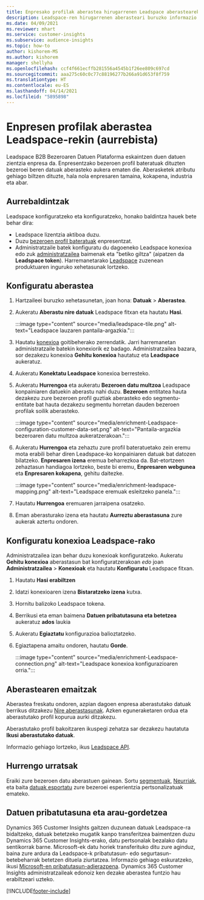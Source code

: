 ```yaml
---
title: Enpresako profilak aberastea hirugarrenen Leadspace aberastearekin
description: Leadspace-ren hirugarrenen aberasteari buruzko informazio orokorra.
ms.date: 04/09/2021
ms.reviewer: mhart
ms.service: customer-insights
ms.subservice: audience-insights
ms.topic: how-to
author: kishorem-MS
ms.author: kishorem
manager: shellyha
ms.openlocfilehash: ccf4f661ecffb281556a4545b1f26ee809c697cd
ms.sourcegitcommit: aaa275c60c0c77c88196277b266a91d653f8f759
ms.translationtype: HT
ms.contentlocale: eu-ES
ms.lasthandoff: 04/14/2021
ms.locfileid: "5895898"
---
```

# <a name="enrichment-of-company-profiles-with-leadspace-preview"></a>Enpresen profilak aberastea Leadspace-rekin (aurrebista)

Leadspace B2B Bezeroaren Datuen Plataforma eskaintzen duen datuen zientzia enpresa da. Enpresentzako bezeroen profil bateratuak dituzten bezeroei beren datuak aberasteko aukera ematen die. Aberasketek atributu gehiago biltzen dituzte, hala nola enpresaren tamaina, kokapena, industria eta abar.

## <a name="prerequisites"></a>Aurrebaldintzak

Leadspace konfiguratzeko eta konfiguratzeko, honako baldintza hauek bete behar dira:

- Leadspace lizentzia aktiboa duzu.
- Duzu [bezeroen profil bateratuak](customer-profiles.md) enpresentzat.
- Administratzaile batek konfiguratu du dagoeneko Leadspace konexioa edo zuk [administratzailea](permissions.md#administrator) baimenak eta "betiko giltza" (aipatzen da **Leadspace token**). Harremanetarako [Leadspace](https://www.leadspace.com/products/leadspace-on-demand/) zuzenean produktuaren inguruko xehetasunak lortzeko.

## <a name="configure-the-enrichment"></a>Konfiguratu aberastea

1. Hartzaileei buruzko xehetasunetan, joan hona: **Datuak** > **Aberastea**.

1. Aukeratu **Aberastu nire datuak** Leadspace fitxan eta hautatu **Hasi**.

   :::image type="content" source="media/leadspace-tile.png" alt-text="Leadspace lauzaren pantaila-argazkia.":::

1. Hautatu [konexioa](connections.md) goitibeherako zerrendatik. Jarri harremanetan administratzaile batekin konexiorik ez badago. Administratzailea bazara, sor dezakezu konexioa **Gehitu konexioa** hautatuz eta **Leadspace** aukeratuz. 

1. Aukeratu **Konektatu Leadspace** konexioa berresteko.

1. Aukeratu **Hurrengoa** eta aukeratu **Bezeroen datu multzoa** Leadspace konpainiaren datuekin aberastu nahi duzu. **Bezeroen** entitatea hauta dezakezu zure bezeroen profil guztiak aberasteko edo segmentu-entitate bat hauta dezakezu segmentu horretan dauden bezeroen profilak soilik aberasteko.

    :::image type="content" source="media/enrichment-Leadspace-configuration-customer-data-set.png" alt-text="Pantaila-argazkia bezeroaren datu multzoa aukeratzerakoan.":::

1. Aukeratu **Hurrengoa** eta zehaztu zure profil bateratuetako zein eremu mota erabili behar diren Leadspace-ko konpainiaren datuak bat datozen bilatzeko. **Enpresaren izena** eremua beharrezkoa da. Bat-etortzeen zehaztasun handiagoa lortzeko, beste bi eremu, **Enpresaren webgunea** eta **Enpresaren kokapena**, gehitu daitezke.

   :::image type="content" source="media/enrichment-leadspace-mapping.png" alt-text="Leadspace eremuak esleitzeko panela.":::

1. Hautatu **Hurrengoa** eremuaren jarraipena osatzeko.

1. Eman aberasturako izena eta hautatu **Aurreztu aberastasuna** zure aukerak aztertu ondoren.


## <a name="configure-the-connection-for-leadspace"></a>Konfiguratu konexioa Leadspace-rako 

Administratzailea izan behar duzu konexioak konfiguratzeko. Aukeratu **Gehitu konexioa** aberastasun bat konfiguratzerakoan *edo* joan **Administratzailea** > **Konexioak** eta hautatu **Konfiguratu** Leadspace fitxan.

1. Hautatu **Hasi erabiltzen** 

1. Idatzi konexioaren izena **Bistaratzeko izena** kutxa.

1. Hornitu balizoko Leadspace tokena.

1. Berrikusi eta eman baimena **Datuen pribatutasuna eta betetzea** aukeratuz **ados** laukia

1. Aukeratu **Egiaztatu** konfigurazioa balioztatzeko.

1. Egiaztapena amaitu ondoren, hautatu **Gorde**.
   
   :::image type="content" source="media/enrichment-Leadspace-connection.png" alt-text="Leadspace konexioa konfigurazioaren orria.":::

## <a name="enrichment-results"></a>Aberastearen emaitzak

Aberastea freskatu ondoren, azpian dagoen enpresa aberastutako datuak berrikus ditzakezu [Nire aberastasunak](enrichment-hub.md). Azken eguneraketaren ordua eta aberastutako profil kopurua aurki ditzakezu.

Aberastutako profil bakoitzaren ikuspegi zehatza sar dezakezu hautatuta **Ikusi aberastutako datuak**.

Informazio gehiago lortzeko, ikus [Leadspace API](https://support.leadspace.com/hc/en-us/sections/201997649-API).

## <a name="next-steps"></a>Hurrengo urratsak

Eraiki zure bezeroen datu aberastuen gainean. Sortu [segmentuak](segments.md), [Neurriak](measures.md), eta baita [datuak esportatu](export-destinations.md) zure bezeroei esperientzia pertsonalizatuak emateko.

## <a name="data-privacy-and-compliance"></a>Datuen pribatutasuna eta arau-gordetzea

Dynamics 365 Customer Insights gaitzen duzunean datuak Leadspace-ra bidaltzeko, datuak betetzeko mugatik kanpo transferitzea baimentzen duzu Dynamics 365 Customer Insights-erako, datu pertsonalak bezalako datu sentikorrak barne. Microsoft-ek datu horiek transferituko ditu zure aginduz, baina zure ardura da Leadspace-k pribatutasun- edo segurtasun-betebeharrak betetzen dituela ziurtatzea. Informazio gehiago eskuratzeko, ikusi [Microsoft-en pribatutasun-adierazpena](https://go.microsoft.com/fwlink/?linkid=396732).
Dynamics 365 Customer Insights administratzaileak edonoiz ken dezake aberastea funtzio hau erabiltzeari uzteko.


[!INCLUDE[footer-include](../includes/footer-banner.md)]
